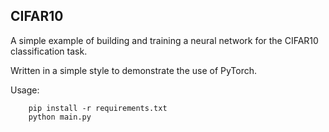 ## CIFAR10

A simple example of building and training a neural network for the
CIFAR10 classification task.

Written in a simple style to demonstrate the use of PyTorch.

Usage:

```
    pip install -r requirements.txt
    python main.py
```

